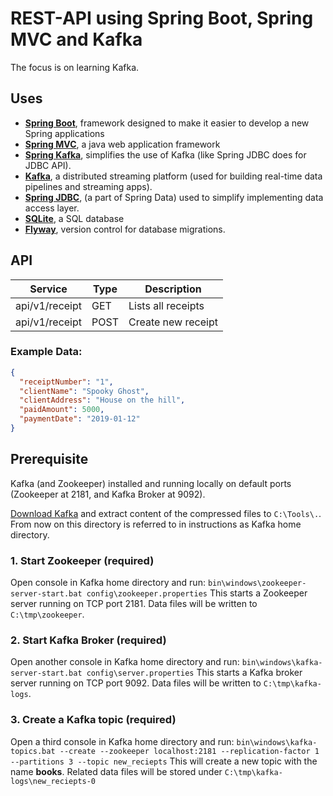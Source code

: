 # REST-API using Spring Boot, Spring MVC and Kafka
The focus is on learning Kafka.

## Uses
- **[Spring Boot](https://expressjs.com/)**, framework designed to make it easier to develop a new Spring applications
- **[Spring MVC](https://docs.spring.io/spring/docs/current/spring-framework-reference/web.html)**, a java web application framework
- **[Spring Kafka](https://spring.io/projects/spring-kafka)**, simplifies the use of Kafka (like Spring JDBC does for JDBC API).
- **[Kafka](https://kafka.apache.org/)**, a distributed streaming platform (used for building real-time data pipelines and streaming apps).
- **[Spring JDBC](https://spring.io/projects/spring-data-jdbc)**, (a part of Spring Data) used to simplify implementing data access layer.
- **[SQLite](https://www.sqlite.org/index.html)**, a SQL database
- **[Flyway](https://flywaydb.org/)**, version control for database migrations.


## API
|Service                             |Type  |Description                   |
|------------------------------------|------|-------------------------------
|api/v1/receipt                      |GET   |Lists all receipts            |
|api/v1/receipt                      |POST  |Create new receipt            |

### Example Data:

```json
{
  "receiptNumber": "1",
  "clientName": "Spooky Ghost",
  "clientAddress": "House on the hill",
  "paidAmount": 5000,
  "paymentDate": "2019-01-12"
}
```

## Prerequisite
Kafka (and Zookeeper) installed and running locally on default ports (Zookeeper at 2181, and Kafka Broker at 9092).

[Download Kafka](https://kafka.apache.org/downloads) and extract content of the compressed files to `C:\Tools\.`.
From now on this directory is referred to in instructions as Kafka home directory. 

### 1. Start Zookeeper (required)
Open console in Kafka home directory and run: 
`bin\windows\zookeeper-server-start.bat config\zookeeper.properties`
This starts a Zookeeper server running on TCP port 2181. 
Data files will be written to `C:\tmp\zookeeper`.

### 2. Start Kafka Broker (required)
Open another console in Kafka home directory and run: 
`bin\windows\kafka-server-start.bat config\server.properties`
This starts a Kafka broker server running on TCP port 9092. 
Data files will be written to `C:\tmp\kafka-logs`.

### 3. Create a Kafka topic (required)
Open a third console in Kafka home directory and run:
`bin\windows\kafka-topics.bat --create --zookeeper localhost:2181 --replication-factor 1 --partitions 3 --topic new_reciepts`
This will create a new topic with the name **books**.
Related data files will be stored under `C:\tmp\kafka-logs\new_reciepts-0`